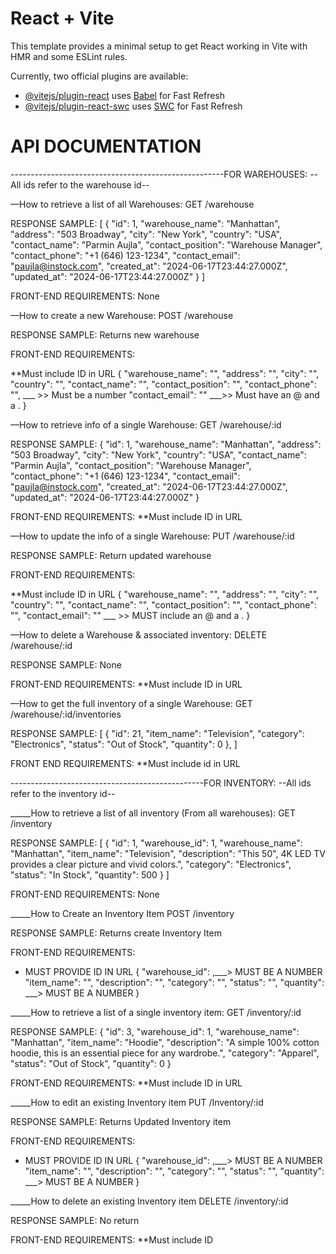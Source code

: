 # React + Vite

This template provides a minimal setup to get React working in Vite with HMR and some ESLint rules.

Currently, two official plugins are available:

- [@vitejs/plugin-react](https://github.com/vitejs/vite-plugin-react/blob/main/packages/plugin-react/README.md) uses [Babel](https://babeljs.io/) for Fast Refresh
- [@vitejs/plugin-react-swc](https://github.com/vitejs/vite-plugin-react-swc) uses [SWC](https://swc.rs/) for Fast Refresh


# API DOCUMENTATION 

-----------------------------------------------------FOR WAREHOUSES:
 --All ids refer to the warehouse id--

––How to retrieve a list of all Warehouses:
GET
/warehouse

RESPONSE SAMPLE: 
[ {
    "id": 1,
    "warehouse_name": "Manhattan",
    "address": "503 Broadway",
    "city": "New York",
    "country": "USA",
    "contact_name": "Parmin Aujla",
    "contact_position": "Warehouse Manager",
    "contact_phone": "+1 (646) 123-1234",
    "contact_email": "paujla@instock.com",
    "created_at": "2024-06-17T23:44:27.000Z",
    "updated_at": "2024-06-17T23:44:27.000Z"
  } ]

FRONT-END REQUIREMENTS:
	None


––How to create a new Warehouse:
POST
/warehouse

RESPONSE SAMPLE:
Returns new warehouse

FRONT-END REQUIREMENTS:

**Must include ID in URL
{
    "warehouse_name": "",
    "address": "",
    "city": "",
    "country": "",
    "contact_name": "",
    "contact_position": "",
    "contact_phone": "", ___ >> Must be a number 
    "contact_email": ""  ___>>  Must have an @ and a . 
}

––How to retrieve info of a single Warehouse:
GET
/warehouse/:id

RESPONSE SAMPLE: 
{
    "id": 1,
    "warehouse_name": "Manhattan",
    "address": "503 Broadway",
    "city": "New York",
    "country": "USA",
    "contact_name": "Parmin Aujla",
    "contact_position": "Warehouse Manager",
    "contact_phone": "+1 (646) 123-1234",
    "contact_email": "paujla@instock.com",
    "created_at": "2024-06-17T23:44:27.000Z",
    "updated_at": "2024-06-17T23:44:27.000Z"
  }

FRONT-END REQUIREMENTS:
**Must include ID in URL


––How to update the info of a single Warehouse:
PUT
/warehouse/:id

RESPONSE SAMPLE:
	Return updated warehouse

FRONT-END REQUIREMENTS:

**Must include ID in URL
{
    "warehouse_name": "",
    "address": "",
    "city": "",
    "country": "",
    "contact_name": "",
    "contact_position": "",
    "contact_phone": "",
    "contact_email": "" ___ >> MUST include an @ and a .
}

––How to delete a Warehouse & associated inventory: 
DELETE
/warehouse/:id

RESPONSE SAMPLE:
	None

FRONT-END REQUIREMENTS:
	**Must include ID in URL

––How to get the full inventory of a single Warehouse: 
GET
/warehouse/:id/inventories


RESPONSE SAMPLE:
[
{
    "id": 21,
    "item_name": "Television",
    "category": "Electronics",
    "status": "Out of Stock",
    "quantity": 0
  },
]

FRONT END REQUIREMENTS:
	**Must include id in URL


------------------------------------------------FOR INVENTORY:
 --All ids refer to the inventory id--


_____How to retrieve a list of all inventory (From all warehouses):
GET
/inventory

RESPONSE SAMPLE:
[ {
 "id": 1,
    "warehouse_id": 1,
    "warehouse_name": "Manhattan",
    "item_name": "Television",
    "description": "This 50\", 4K LED TV provides a clear picture and vivid colors.",
    "category": "Electronics",
    "status": "In Stock",
    "quantity": 500
} ]	

FRONT-END REQUIREMENTS:
	None


_____How to Create an Inventory Item
POST
/inventory

RESPONSE SAMPLE:
	Returns create Inventory Item
	

FRONT-END REQUIREMENTS:
* MUST PROVIDE ID IN URL
{
  "warehouse_id": ,___> MUST BE A NUMBER
  "item_name": "",
  "description": "",
  "category": "",
  "status": "",
  "quantity": ___> MUST BE A NUMBER 
}


_____How to retrieve a list of a single  inventory item:
GET
/inventory/:id

RESPONSE SAMPLE:
{
  "id": 3,
  "warehouse_id": 1,
  "warehouse_name": "Manhattan",
  "item_name": "Hoodie",
  "description": "A simple 100% cotton hoodie, this is an essential piece for any wardrobe.",
  "category": "Apparel",
  "status": "Out of Stock",
  "quantity": 0
}

FRONT-END REQUIREMENTS:
**Must include ID in URL

_____How to edit an existing Inventory item
PUT
/Inventory/:id

RESPONSE SAMPLE:
	Returns Updated Inventory item

FRONT-END REQUIREMENTS:
* MUST PROVIDE ID IN URL
	{
  "warehouse_id": ,___> MUST BE A NUMBER
  "item_name": "",
  "description": "",
  "category": "",
  "status": "",
  "quantity": ___> MUST BE A NUMBER 
}


_____How to delete an existing Inventory item
DELETE
/inventory/:id

RESPONSE SAMPLE:
	No return
	
FRONT-END REQUIREMENTS:
**Must include ID 
